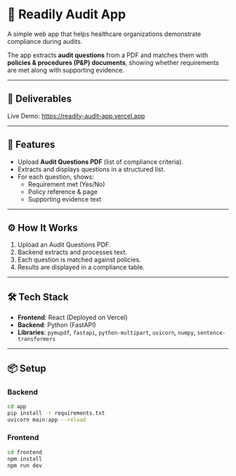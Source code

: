 # 📑 Readily Audit App

A simple web app that helps healthcare organizations demonstrate compliance during audits.

The app extracts **audit questions** from a PDF and matches them with **policies & procedures (P&P) documents**, showing whether requirements are met along with supporting evidence.

---

## 📄 Deliverables

Live Demo: https://readily-audit-app.vercel.app

---

## 🚀 Features
- Upload **Audit Questions PDF** (list of compliance criteria).
- Extracts and displays questions in a structured list.
- For each question, shows:
  - Requirement met (Yes/No)
  - Policy reference & page
  - Supporting evidence text

---

## ⚙️ How It Works

1. Upload an Audit Questions PDF.
3. Backend extracts and processes text.
4. Each question is matched against policies.
5. Results are displayed in a compliance table.

---

## 🛠️ Tech Stack

- **Frontend**: React (Deployed on Vercel)
- **Backend**: Python (FastAPI)
- **Libraries**: `pymupdf`, `fastapi`, `python-multipart`, `uvicorn`, `numpy`, `sentence-transformers`

---

## 📦 Setup

### Backend
```bash
cd app
pip install -r requirements.txt
uvicorn main:app --reload
```

### Frontend
```bash
cd frontend
npm install
npm run dev
```
